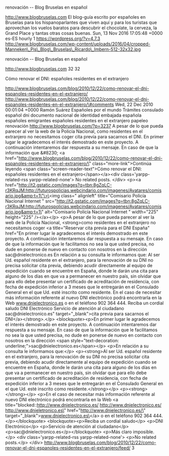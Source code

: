 renovación -- Blog Bruselas en español

http://www.blogbruselas.com El blog-guía escrito por españoles en
Bruselas para los hispanoparlantes que viven aquí y para los turistas
que aprovechan los vuelos baratos para descubrir el chocolate, la
cerveza, la Grand Place y tantas otras cosas buenas. Sun, 13 Nov 2016
17:05:48 +0000 es-ES hourly 1 https://wordpress.org/?v=4.7.3
http://www.blogbruselas.com/wp-content/uploads/2016/04/cropped-Manneken\_Pis\_Blog\_Bruselas\_Ricardo\_Imbern-512-32x32.jpg

renovación -- Blog Bruselas en español

http://www.blogbruselas.com 32 32

Cómo renovar el DNI: españoles residentes en el extranjero

http://www.blogbruselas.com/blog/2010/12/22/como-renovar-el-dni-espanoles-residentes-en-el-extranjero/
http://www.blogbruselas.com/blog/2010/12/22/como-renovar-el-dni-espanoles-residentes-en-el-extranjero/\#comments
Wed, 22 Dec 2010 00:01:04 +0000 Ramón Suárez Españoles por el mundo
Trámites consulado español dni documento nacional de identidad embajada
española españoles emigrantes españoles residentes en el extranjero
papeleo renovación http://www.blogbruselas.com/?p=3237 A pesar de lo que
pueda parecer al ver la web de la Policía Nacional, como residentes en
el extranjero no necesitamos coger cita previa para sacarnos el DNI. En
primer lugar le agradecemos el interés demostrado en este proyecto. A
continuación intentaremos dar respuesta a su mensaje. En caso de que la
información que &\#8230; \<a
href=\"http://www.blogbruselas.com/blog/2010/12/22/como-renovar-el-dni-espanoles-residentes-en-el-extranjero/\"
class=\"more-link\"\>Continúa leyendo \<span
class=\"screen-reader-text\"\>Cómo renovar el DNI: españoles residentes
en el extranjero\</span\>\</a\>\<div class=\'yarpp-related-rss
yarpp-related-none\'\> No related posts. \</div\> \<p\>\<a
href=\"http://t2.gstatic.com/images?q=tbn:8gZqLC-r3KRqJM:http://futurospolicias.webcindario.com/imagenes/Avatares/comisario.jpg&amp;t=1\"\>\<img
class=\" alignleft\" title=\"Comisario Policía Nacional Internet \"
src=\"http://t2.gstatic.com/images?q=tbn:8gZqLC-r3KRqJM:http://futurospolicias.webcindario.com/imagenes/Avatares/comisario.jpg&amp;t=1\"
alt=\"Comisario Policía Nacional Internet \" width=\"225\"
height=\"225\" /\>\</a\>\</p\> \<p\>A pesar de lo que pueda parecer al
ver la web de la Policía Nacional, \<strong\>como residentes en el
extranjero no necesitamos coger \<a title=\"Reservar cita previa para el
DNI España\" href=\"En primer lugar le agradecemos el interés demostrado
en este proyecto. A continuación intentaremos dar respuesta a su
mensaje. En caso de que la información que le facilitamos no sea la que
usted precisa, no dude en ponerse de nuevo en contacto con nosotros en
la dirección sac\@dnielectronico.es En relación a su consulta le
informamos que: Al ser Ud. español residente en el extranjero, para la
renovación de su DNI no precisa solicitar cita previa, debiendo acudir
directamente al equipo de expedición cuando se encuentre en España,
donde le darán una cita para alguno de los días en que va a permanecer
en nuestro país, sin olvidar que para ello debe presentar un certificado
de acreditación de residencia, con fecha de expedición inferior a 3
meses que le entregarán en el Consulado General en el que Ud. esté
inscrito como residente. En el caso de necesitar más información
referente al nuevo DNI electrónico podrá encontrarla en la Web
www.dnielectronico.es o en el teléfono 902 364 444. Reciba un cordial
saludo DNI Electrónico Servicio de atención al ciudadano
sac\@dnielectronico.es\" target=\"\_blank\"\>cita previa para sacarnos
el DNI\</a\>\</strong\>.\</p\> \<blockquote\>\<p\>En primer lugar le
agradecemos el interés demostrado en este proyecto. A continuación
intentaremos dar respuesta a su mensaje. En caso de que la información
que le facilitamos no sea la que usted precisa, no dude en ponerse de
nuevo en contacto con nosotros en la dirección \<span
style=\"text-decoration:
underline;\"\>sac\@dnielectronico.es\</span\>\</p\> \<p\>En relación a
su consulta le informamos que:\</p\> \<p\>\<strong\>Al ser Ud. español
residente en el extranjero, para la renovación de su DNI no precisa
solicitar cita previa, debiendo acudir directamente al equipo de
expedición cuando se encuentre en España, donde le darán una cita para
alguno de los días en que va a permanecer en nuestro país, sin olvidar
que para ello debe presentar un certificado de acreditación de
residencia, con fecha de expedición inferior a 3 meses que le entregarán
en el Consulado General en el que Ud. esté inscrito como
residente.\</strong\>\</p\> \<p\>\<strong\> \</strong\>\</p\> \<p\>En el
caso de necesitar más información referente al nuevo DNI electrónico
podrá encontrarla en la Web \<a
title=\"blocked::http://www.dnielectronico.es/
http://www.dnielectronico.es/ http://www.dnieletronico.es\"
href=\"http://www.dnielectronico.es/\"
target=\"\_blank\"\>www.dnielectronico.es\</a\> o en el teléfono 902 364
444.\</p\>\</blockquote\> \<blockquote\>\<p\>Reciba un cordial
saludo\</p\> \<p\>DNI Electrónico\</p\> \<p\>Servicio de atención al
ciudadano\</p\> \<p\>sac\@dnielectronico.es\</p\>\</blockquote\>
\<p\>Más claro imposible.\</p\> \<div class=\'yarpp-related-rss
yarpp-related-none\'\> \<p\>No related posts.\</p\> \</div\>
http://www.blogbruselas.com/blog/2010/12/22/como-renovar-el-dni-espanoles-residentes-en-el-extranjero/feed/
3
